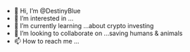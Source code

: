 - 👋 Hi, I’m @DestinyBlue
- 👀 I’m interested in ...
- 🌱 I’m currently learning ...about crypto investing
- 💞️ I’m looking to collaborate on ...saving humans & animals
- 📫 How to reach me ...

<!---
DestinyBlue/DestinyBlue is a ✨ special ✨ repository because its `README.md` (this file) appears on your GitHub profile.
You can click the Preview link to take a look at your changes.
--->
